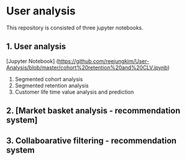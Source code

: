 # User analysis

This repository is consisted of three jupyter notebooks.



## 1. User analysis
[Jupyter Notebook] (https://github.com/reejungkim/User-Analysis/blob/master/cohort%20retention%20and%20CLV.ipynb)
  1. Segmented cohort analysis
  2. Segmented retention analysis
  3. Customer life time value analysis and prediction

## 2. [Market basket analysis - recommendation system] 

## 3. Collaboarative filtering - recommendation system
